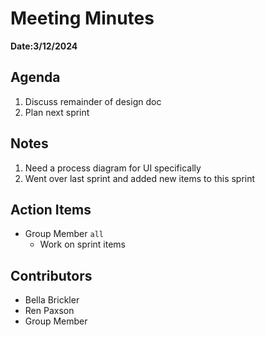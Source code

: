 # Meeting Minutes
**Date:3/12/2024**

## Agenda
1. Discuss remainder of design doc
2. Plan next sprint

## Notes
1. Need a process diagram for UI specifically 
2. Went over last sprint and added new items to this sprint

## Action Items
* Group Member `all`
    * Work on sprint items

## Contributors
* Bella Brickler
* Ren Paxson
* Group Member